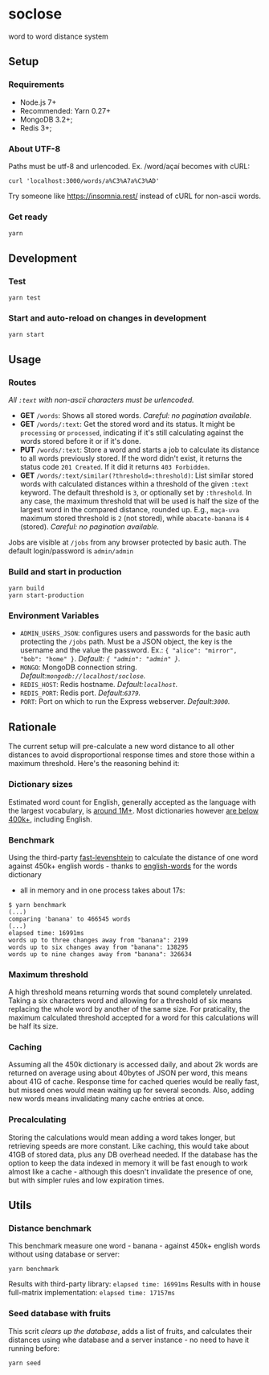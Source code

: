 soclose
=======
word to word distance system

## Setup

### Requirements
- Node.js 7+
- Recommended: Yarn 0.27+
- MongoDB 3.2+;
- Redis 3+;

### About UTF-8

Paths must be utf-8 and urlencoded. Ex. /word/açaí becomes with cURL:
```
curl 'localhost:3000/words/a%C3%A7a%C3%AD'
```
Try someone like https://insomnia.rest/ instead of cURL for non-ascii words.

### Get ready

```
yarn
```

## Development

### Test

```
yarn test
```

### Start and auto-reload on changes in development

```
yarn start
```

## Usage

### Routes

_All `:text` with non-ascii characters must be urlencoded._

- **GET** `/words`: Shows all stored words. _Careful: no pagination available._
- **GET** `/words/:text`: Get the stored word and its status. It might be
`processing` or `processed`, indicating if it's still calculating against the
words stored before it or if it's done.
- **PUT** `/words/:text`: Store a word and starts a job to calculate its
distance to all words previously stored. If the word didn't exist, it returns
the status code `201 Created`. If it did it returns `403 Forbidden`.
- **GET** `/words/:text/similar(?threshold=:threshold)`: List similar stored
words with calculated distances within a threshold of the given `:text` keyword.
The default threshold is `3`, or optionally set by `:threshold`. In any case,
the maximum threshold that will be used is half the size of the largest word in
the compared distance, rounded up. E.g., `maça-uva` maximum stored threshold is
`2` (not stored), while `abacate-banana` is `4` (stored). _Careful: no
pagination available._

Jobs are visible at `/jobs` from any browser protected by basic auth. The
default login/password is `admin/admin`

### Build and start in production

```
yarn build
yarn start-production
```

### Environment Variables

- `ADMIN_USERS_JSON`: configures users and passwords for the basic auth
protecting the `/jobs` path. Must be a JSON object, the key is the username and
the value the password. Ex.: `{ "alice": "mirror", "bob": "home" }`. _Default:
`{ "admin": "admin" }`._
- `MONGO`: MongoDB connection string. _Default:`mongodb://localhost/soclose`._
- `REDIS_HOST`: Redis hostname. _Default:`localhost`._
- `REDIS_PORT`: Redis port. _Default:`6379`._
- `PORT`: Port on which to run the Express webserver. _Default:`3000`._

## Rationale

The current setup will pre-calculate a new word distance to all other distances
to avoid disproportional response times and store those within a maximum
threshold. Here's the reasoning behind it:

### Dictionary sizes

Estimated word count for English, generally accepted as the language with the
largest vocabulary, is
[around 1M+](https://www.merriam-webster.com/help/faq-how-many-english-words).
Most dictionaries however [are below 400k+](https://dicionarioegramatica.com.br/tag/quantas-palavras-no-houaiss/),
including English.

### Benchmark

Using the third-party
[fast-levenshtein](https://github.com/hiddentao/fast-levenshtein)
to calculate the distance of one word against 450k+ english words - thanks to
[english-words](https://github.com/dwyl/english-words) for the words dictionary
- all in memory and in one process takes about 17s:
```
$ yarn benchmark
(...)
comparing 'banana' to 466545 words
(...)
elapsed time: 16991ms
words up to three changes away from "banana": 2199
words up to six changes away from "banana": 138295
words up to nine changes away from "banana": 326634
```

### Maximum threshold

A high threshold means returning words that sound completely unrelated. Taking
a six characters word and allowing for a threshold of six means replacing the
whole word by another of the same size. For praticality, the maximum calculated
threshold accepted for a word for this calculations will be half its size.

### Caching

Assuming all the 450k dictionary is accessed daily, and about 2k words are
returned on average using about 40bytes of JSON per word, this means about 41G
of cache. Response time for cached queries would be really fast, but missed
ones would mean waiting up for several seconds. Also, adding new words means
invalidating many cache entries at once.

### Precalculating

Storing the calculations would mean adding a word takes longer, but retrieving
speeds are more constant. Like caching, this would take about 41GB of stored
data, plus any DB overhead needed. If the database has the option to keep the
data indexed in memory it will be fast enough to work almost like a cache -
although this doesn't invalidate the presence of one, but with simpler rules and
low expiration times.

## Utils

### Distance benchmark

This benchmark measure one word - banana - against 450k+ english words without
using database or server:
```
yarn benchmark
```
Results with third-party library: `elapsed time: 16991ms`
Results with in house full-matrix implementation: `elapsed time: 17157ms`

### Seed database with fruits

This scrit _clears up the database_, adds a list of fruits, and calculates their
distances using whe database and a server instance - no need to have it running
before:
```
yarn seed
```
